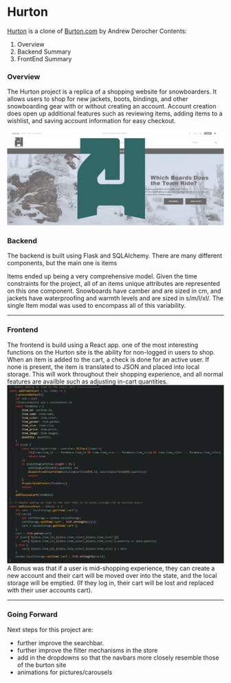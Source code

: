 # Hurton
[Hurton](https://hurton.herokuapp.com/) is a clone of [Burton.com](https://burton.com) by Andrew Derocher
Contents:
 1. Overview
 2. Backend Summary
 3. FrontEnd Summary
 
### Overview

The Hurton project is a replica of a shopping website for snowboarders. It allows users to shop for new jackets, boots, bindings, and other snowboarding gear with or without creating an account. Account creation does open up additional features such as reviewing items, adding items to a wishlist, and saving account information for easy checkout.

![](PlanningDocs/ReadMePics/ReadMeCover.png)


### Backend
The backend is built using Flask and SQLAlchemy. There are many different components, but the main one is items

Items ended up being a very comprehensive model. Given the time constraints for the project, all of an items unique attributes are represented on this one component. Snowboards have camber and are sized in cm, and jackets have waterproofing and warmth levels and are sized in s/m/l/xl/. The single Item modal was used to encompass all of this variability. 

---

### Frontend
The frontend is build using a React app. one of the most interesting functions on the Hurton site is the ability for non-logged in users to shop. When an item is added to the cart, a check is done for an active user. If none is present, the item is translated to JSON and placed into local storage. This will work throughout their shopping experience, and all normal features are availble such as adjusting in-cart quantities. 
![](PlanningDocs/ReadMePics/add-to-local.PNG)
A Bonus was that if a user is mid-shopping experience, they can create a new account and their cart will be moved over into the state, and the local storage will be emptied. (If they log in, their cart will be lost and replaced with their user accounts cart).


---
### Going Forward

Next steps for this project are:
 - further improve the searchbar. 
 - further improve the filter mechanisms in the store
 - add in the dropdowns so that the navbars more closely resemble those of the burton site
 - animations for pictures/carousels
